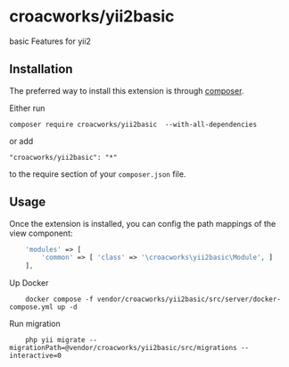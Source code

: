 croacworks/yii2basic
======================
basic Features for yii2

Installation
------------

The preferred way to install this extension is through [composer](http://getcomposer.org/download/).

Either run

```
composer require croacworks/yii2basic  --with-all-dependencies
```

or add

```
"croacworks/yii2basic": "*"
```

to the require section of your `composer.json` file.


Usage
-----

Once the extension is installed, you can config the path mappings of the view component:

```php
    'modules' => [
        'common' => [ 'class' => '\croacworks\yii2basic\Module', ]
    ],
```
Up Docker

```
    docker compose -f vendor/croacworks/yii2basic/src/server/docker-compose.yml up -d
```

Run migration

```
    php yii migrate --migrationPath=@vendor/croacworks/yii2basic/src/migrations --interactive=0
```